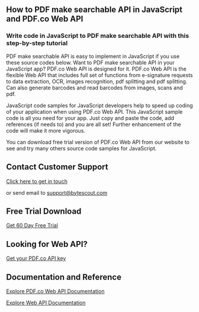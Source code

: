 ## How to PDF make searchable API in JavaScript and PDF.co Web API

### Write code in JavaScript to PDF make searchable API with this step-by-step tutorial

PDF make searchable API is easy to implement in JavaScript if you use these source codes below. Want to PDF make searchable API in your JavaScript app? PDF.co Web API is designed for it. PDF.co Web API is the flexible Web API that includes full set of functions from e-signature requests to data extraction, OCR, images recognition, pdf splitting and pdf splitting. Can also generate barcodes and read barcodes from images, scans and pdf.

JavaScript code samples for JavaScript developers help to speed up coding of your application when using PDF.co Web API. This JavaScript sample code is all you need for your app. Just copy and paste the code, add references (if needs to) and you are all set! Further enhancement of the code will make it more vigorous.

You can download free trial version of PDF.co Web API from our website to see and try many others source code samples for JavaScript.

## Contact Customer Support

[Click here to get in touch](https://bytescout.zendesk.com/hc/en-us/requests/new?subject=PDF.co%20Web%20API%20Question)

or send email to [support@bytescout.com](mailto:support@bytescout.com?subject=PDF.co%20Web%20API%20Question) 

## Free Trial Download

[Get 60 Day Free Trial](https://bytescout.com/download/web-installer?utm_source=github-readme)

## Looking for Web API? 

[Get your PDF.co API key](https://pdf.co/documentation/api?utm_source=github-readme)

## Documentation and Reference

[Explore PDF.co Web API Documentation](https://bytescout.com/documentation/index.html?utm_source=github-readme)

[Explore Web API Documentation](https://pdf.co/documentation/api?utm_source=github-readme)